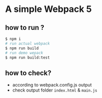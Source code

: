 # A simple Webpack 5

## how to run ?
```sh
$ npm i 
# run actual webpack
$ npm run build
# run demo wepack
$ npm run build:test
```

## how to check?
- according to webpack.config.js output
- check output folder `index.html` & `main.js`